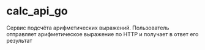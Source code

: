 # calc_api_go
Сервис подсчёта арифметических выражений. Пользователь отправляет арифметическое выражение по HTTP и получает в ответ его результат
